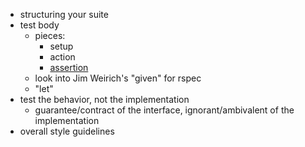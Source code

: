 * structuring your suite
* test body
    * pieces:
        * setup
        * action
        * [assertion](assertion.md)
    * look into Jim Weirich's "given" for rspec
    * "let"
* test the behavior, not the implementation
    * guarantee/contract of the interface, ignorant/ambivalent of the implementation
* overall style guidelines
